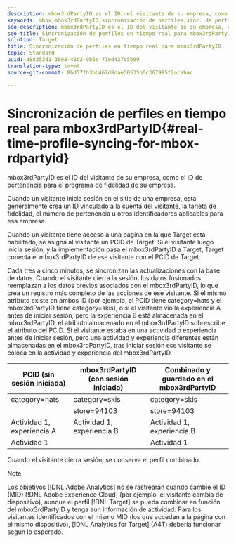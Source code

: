 ```yaml
---
description: mbox3rdPartyID es el ID del visitante de su empresa, como el ID de pertenencia para el programa de fidelidad de su empresa.
keywords: mbox;mbox3rdPartyID;sincronización de perfiles;sinc. de perfiles
seo-description: mbox3rdPartyID es el ID del visitante de su empresa, como el ID de pertenencia para el programa de fidelidad de su empresa.
seo-title: Sincronización de perfiles en tiempo real para mbox3rdPartyID
solution: Target
title: Sincronización de perfiles en tiempo real para mbox3rdPartyID
topic: Standard
uuid: a88353d1-36e8-48b2-9b5e-71ed437c5b99
translation-type: tm+mt
source-git-commit: 8bd57fb3bb467d8dae50535b6c367995f2acabac

---
```



# Sincronización de perfiles en tiempo real para mbox3rdPartyID{#real-time-profile-syncing-for-mbox-rdpartyid}

mbox3rdPartyID es el ID del visitante de su empresa, como el ID de pertenencia para el programa de fidelidad de su empresa.

Cuando un visitante inicia sesión en el sitio de una empresa, esta generalmente crea un ID vinculado a la cuenta del visitante, la tarjeta de fidelidad, el número de pertenencia u otros identificadores aplicables para esa empresa.

Cuando un visitante tiene acceso a una página en la que Target está habilitado, se asigna al visitante un PCID de Target. Si el visitante luego inicia sesión, y la implementación pasa el mbox3rdPartyID a Target, Target conecta el mbox3rdPartyID de ese visitante con el PCID de Target.

Cada tres a cinco minutos, se sincronizan las actualizaciones con la base de datos. Cuando el visitante cierra la sesión, los datos fusionados reemplazan a los datos previos asociados con el mbox3rdPartyID, lo que crea un registro más completo de las acciones de ese visitante. Si el mismo atributo existe en ambos ID (por ejemplo, el PCID tiene category=hats y el mbox3rdPartyID tiene category=skis), o si el visitante vio la experiencia A antes de iniciar sesión, pero la experiencia B está almacenada en el mbox3rdPartyID, el atributo almacenado en el mbox3rdPartyID sobrescribe el atributo del PCID. Si el visitante estaba en una actividad o experiencia antes de iniciar sesión, pero una actividad y experiencia diferentes están almacenadas en el mbox3rdPartyID, tras iniciar sesión ese visitante se coloca en la actividad y experiencia del mbox3rdPartyID.

| PCID (sin sesión iniciada) | mbox3rdPartyID (con sesión iniciada) | Combinado y guardado en el mbox3rdPartyID |
|---|---|---|
| category=hats | category=skis | category=skis |
|  | store=94103 | store=94103 |
| Actividad 1, experiencia A | Actividad 1, experiencia B | Actividad 1, experiencia B |
| Actividad 1 |  | Actividad 1 |

Cuando el visitante cierra sesión, se conserva el perfil combinado.

>[!NOTE]
>
>Los objetivos [!DNL Adobe Analytics] no se rastrearán cuando cambie el ID (MID) [!DNL Adobe Experience Cloud] (por ejemplo, el visitante cambia de dispositivo), aunque el perfil [!DNL Target] se pueda combinar en función del mbox3rdPartyID y tenga aún información de actividad. Para los visitantes identificados con el mismo MID (los que acceden a la página con el mismo dispositivo), [!DNL Analytics for Target] (A4T) debería funcionar según lo esperado.
